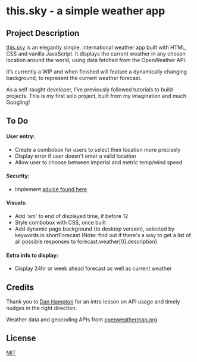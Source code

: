 # this.sky - a simple weather app

## Project Description

[this.sky](https://catehardy.github.io/this.sky/) is an elegantly simple, international weather app built with HTML, CSS and vanilla JavaScript. It displays the current weather in any chosen location around the world, using data fetched from the OpenWeather API.

It’s currently a WIP and when finished will feature a dynamically changing background, to represent the current weather forecast.

As a self-taught developer, I’ve previously followed tutorials to build projects. This is my first solo project, built from my imagination and much Googling!

## To Do

#### User entry:
* Create a combobox for users to select their location more precisely
* Display error if user doesn't enter a valid location
* Allow user to choose between imperial and metric temp/wind speed

#### Security:
* Implement [advice found here](https://www.youtube.com/watch?v=2J3xbMkH2K4)

#### Visuals:
* Add 'am' to end of displayed time, if before 12
* Style combobox with CSS, once built
* Add dynamic page background (to desktop version), selected by keywords in shortForecast (Note: find out if there's a way to get a list of all possible responses to forecast.weather[0].description)

#### Extra info to display:
* Display 24hr or week ahead forecast as well as current weather

## Credits

Thank you to [Dan Hampton](https://github.com/daniel-hampton) for an intro lesson on API usage and timely nudges in the right direction.

Weather data and geocoding APIs from [openweathermap.org](https://openweathermap.org/)

## License

[MIT](https://github.com/catehardy/this.sky/blob/main/LICENSE)
